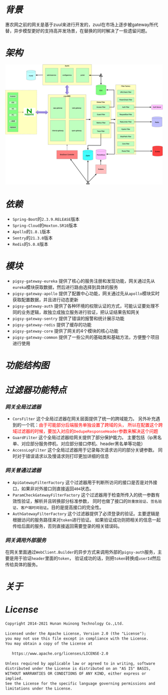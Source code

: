 # *背景*
惠农网之前的网关是基于zuul来进行开发的，zuul在市场上逐步被gateway所代替，异步模型更好的支持高并发场景，在替换的同时解决了一些遗留问题。

# *架构*
![avatar](./docs/架构图.png)

# *依赖*

- `Spring-Boot`的`2.3.9.RELEASE`版本
- `Spring-Cloud`的`Hoxton.SR10`版本
- `Apollo`的`1.8.1`版本
- `Sentry`的`21.3.0`版本
- `Redis`的`5.0.8`版本

# *模块*

- `pigsy-gateway-eureka` 提供了核心的服务注册和发现功能，网关通过先从`eureka`模块获取数据，然后进行路由选择到具体的服务
- `pigsy-gateway-apollo` 提供了配置中心功能，网关通过先从`apollo`模块实时获取配置数据，并且进行动态更新
- `pigsy-gateway-auth` 提供了各种环境的权限认证的方式，可能认证要处理不同的业务逻辑，故独立成独立服务进行验证，把认证结果告知网关
- `pigsy-gateway-sentry` 提供了错误的报警和统计展示功能
- `pigsy-gateway-redis` 提供了缓存的功能
- `pigsy-gateway-core` 提供了网关的4个模块的核心功能
- `pigsy-gateway-common` 提供了一些公共的基础类和基础方法，方便整个项目进行使用


# *功能结构图*


# *过滤器功能特点*

### *网关全局过滤器*

- `CorsFilter` 这个全局过滤器在网关层面提供了统一的跨域能力。
  另外补充遇到的一个坑：<font color=red>由于可能部分后端服务单独设置了跨域的头，
  所以在配置这个跨域过滤器的时候，要加入对应的`DedupeResponseHeader`参数来解决这个问题</font>
- `GuardFilter` 这个全局过滤器给网关提供了部分保护能力。
  主要包括（ip黑名单、对应部分服务停机、对应部分接口停机、header黑名单等功能）
- `AccessLogFilter` 这个全局过滤器用于记录每次请求访问的部分关键参数。
  同时对于错误请求以及慢请求则打印更加详细的信息

### *网关普通过滤器*

- `ApiGatewayFilterFactory` 这个过滤器用于判断所访问的接口是否是对外接口，如果非对外接口则直接返回`404`状态。
- `ParamCheckGatewayFilterFactory` 这个过滤器用于检查所传入的统一参数有效性验证，解析并且转换部分标准参数，
  同时也做了接口的`防重放验证`、`签名验证`、`客户端时间验证`。目的是提高接口的完全性。
- `AuthGatewayFilterFactory` 这个过滤器提供了必须登录的验证。主要逻辑是根据访问的服务路径来对`token`进行验证。
  如果验证成功则把相关的信息一起传给后面的服务，否则直接返回需要登录的相关错误码。
  
### *网关调用外部服务*

在网关里面通过`WebClient.Builder`的异步方式来调用外部的`pigsy-auth`服务，主要是用于验证`header`里面的`token`，
验证成功的话，则把`token`转换成`userId`然后传给具体的服务。


# *关于*

# *License*

```
Copyright 2014-2021 Hunan Huinong Technology Co.,Ltd.

Licensed under the Apache License, Version 2.0 (the "License");
you may not use this file except in compliance with the License.
You may obtain a copy of the License at

   https://www.apache.org/licenses/LICENSE-2.0

Unless required by applicable law or agreed to in writing, software
distributed under the License is distributed on an "AS IS" BASIS,
WITHOUT WARRANTIES OR CONDITIONS OF ANY KIND, either express or implied.
See the License for the specific language governing permissions and
limitations under the License.
```
